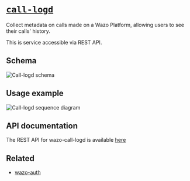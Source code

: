 # [`call-logd`](https://github.com/wazo-pbx/wazo-call-logd)

Collect metadata on calls made on a Wazo Platform, allowing users to see their calls' history.

This is service accessible via REST API.

## Schema

![Call-logd schema](diagram.svg)

## Usage example

![Call-logd sequence diagram](sequence-diagram.svg)

## API documentation

The REST API for wazo-call-logd is available [here](http://developers.wazo.io/api/cdr.html)

## Related

* [wazo-auth](https://github.com/wazo-pbx/wazo-auth)
